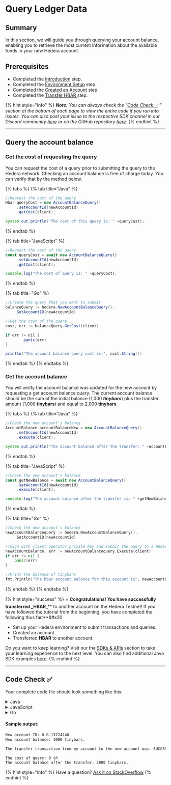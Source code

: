 # Query Ledger Data

## Summary

In this section, we will guide you through querying your account balance, enabling you to retrieve the most current information about the available funds in your new Hedera account.

## Prerequisites <a href="#pre-requisites" id="pre-requisites"></a>

- Completed the [Introduction](introduction.md) step.
- Completed the [Environment Setup](environment-set-up.md) step.
- Completed the [Created an Account](create-an-account.md) step.
- Completed the [Transfer HBAR ](transfer-hbar.md)step.

{% hint style="info" %}
_**Note:** You can always check the "_[_Code Check ✅_](query-data.md#code-check) _" section at the bottom of each page to view the entire code if you run into issues. You can also post your issue to the respective SDK channel in our Discord community_ [_here_](http://hedera.com/discord) _or on the GitHub repository_ [_here_](https://github.com/hashgraph/hedera-docs)_._
{% endhint %}

***

## Query the account balance

### **Get the cost of requesting the query**

You can request the cost of a query prior to submitting the query to the Hedera network. Checking an account balance is free of charge today. You can verify that by the method below.

{% tabs %}
{% tab title="Java" %}

```java
//Request the cost of the query
Hbar queryCost = new AccountBalanceQuery()
     .setAccountId(newAccountId)
     .getCost(client);

System.out.println("The cost of this query is: " +queryCost);
```

{% endtab %}

{% tab title="JavaScript" %}

```javascript
//Request the cost of the query
const queryCost = await new AccountBalanceQuery()
     .setAccountId(newAccountId)
     .getCost(client);

console.log("The cost of query is: " +queryCost);
```

{% endtab %}

{% tab title="Go" %}

```java
//Create the query that you want to submit
balanceQuery := hedera.NewAccountBalanceQuery().
     SetAccountID(newAccountId)

//Get the cost of the query
cost, err := balanceQuery.GetCost(client)

if err != nil {
        panic(err)
}

println("The account balance query cost is:", cost.String())
```

{% endtab %}
{% endtabs %}

### **Get the account balance**

You will verify the account balance was updated for the new account by requesting a get account balance query. The current account balance should be the sum of the initial balance (1,000 _**tinybars**_) plus the transfer amount (1,000 **tinybars**) and equal to 2,000 **tinybars**.

{% tabs %}
{% tab title="Java" %}

```java
//Check the new account's balance
AccountBalance accountBalanceNew = new AccountBalanceQuery()
     .setAccountId(newAccountId)
     .execute(client);

System.out.println("The account balance after the transfer: " +accountBalanceNew.hbars);
```

{% endtab %}

{% tab title="JavaScript" %}

```javascript
//Check the new account's balance
const getNewBalance = await new AccountBalanceQuery()
     .setAccountId(newAccountId)
     .execute(client);

console.log("The account balance after the transfer is: " +getNewBalance.hbars.toTinybars() +" tinybar.")
```

{% endtab %}

{% tab title="Go" %}

```go
//Check the new account's balance
newAccountBalancequery := hedera.NewAccountBalanceQuery().
     SetAccountID(newAccountId)

//Sign with client operator private key and submit the query to a Hedera network
newAccountBalance, err := newAccountBalancequery.Execute(client)
if err != nil {
    panic(err)
}

//Print the balance of tinybars
fmt.Println("The hbar account balance for this account is", newAccountBalance.Hbars.AsTinybar())
```

{% endtab %}
{% endtabs %}

{% hint style="success" %}
:star: **Congratulations! You have successfully transferred \_HBAR**\_\*\* to another account on the Hedera Testnet! If you have followed the tutorial from the beginning, you have completed the following thus far:\*\*\&#x20

- Set up your Hedera environment to submit transactions and queries.
- Created an account.
- Transferred **HBAR** to another account.

Do you want to keep learning? Visit our the [SDKs & APIs](../sdks-and-apis/) section to take your learning experience to the next level. You can also find additional Java SDK examples [here](https://github.com/hashgraph/hedera-sdk-java/tree/main/examples/src/main/java).
{% endhint %}

***

## Code Check ✅

Your complete code file should look something like this:

<details>

<summary>Java</summary>

```java
import com.hedera.hashgraph.sdk.AccountId;
import com.hedera.hashgraph.sdk.HederaPreCheckStatusException;
import com.hedera.hashgraph.sdk.HederaReceiptStatusException;
import com.hedera.hashgraph.sdk.PrivateKey;
import com.hedera.hashgraph.sdk.Client;
import com.hedera.hashgraph.sdk.TransactionResponse;
import com.hedera.hashgraph.sdk.PublicKey;
import com.hedera.hashgraph.sdk.AccountCreateTransaction;
import com.hedera.hashgraph.sdk.Hbar;
import com.hedera.hashgraph.sdk.AccountBalanceQuery;
import com.hedera.hashgraph.sdk.AccountBalance;
import com.hedera.hashgraph.sdk.TransferTransaction;
import io.github.cdimascio.dotenv.Dotenv;

import java.util.concurrent.TimeoutException;

public class HederaExamples {

    public static void main(String[] args) throws TimeoutException, HederaPreCheckStatusException, HederaReceiptStatusException {

        //Grab your Hedera testnet account ID and private key
        AccountId myAccountId = AccountId.fromString(Dotenv.load().get("MY_ACCOUNT_ID"));
        PrivateKey myPrivateKey = PrivateKey.fromString(Dotenv.load().get("MY_PRIVATE_KEY"));
        
        // Create your connection to the Hedera network
        Client client = Client.forTestnet();

        //Set your account as the client's operator
        client.setOperator(myAccountId, myPrivateKey);
  
        // Set default max transaction fee & max query payment
        client.setMaxTransactionFee(new Hbar(100));
        client.setMaxQueryPayment(new Hbar(50));

        // Generate a new key pair
        PrivateKey newAccountPrivateKey = PrivateKey.generateED25519();
        PublicKey newAccountPublicKey = newAccountPrivateKey.getPublicKey();

        //Create new account and assign the public key
        TransactionResponse newAccount = new AccountCreateTransaction()
                .setKey(newAccountPublicKey)
                .setInitialBalance( Hbar.fromTinybars(1000))
                .execute(client);

        // Get the new account ID
        AccountId newAccountId = newAccount.getReceipt(client).accountId;
        
        System.out.println("\nNew account ID: " +newAccountId);

        //Check the new account's balance
        AccountBalance accountBalance = new AccountBalanceQuery()
                .setAccountId(newAccountId)
                .execute(client);
        
        System.out.println("New account balance is: " +accountBalance.hbars);


        //Transfer HBAR
        TransactionResponse sendHbar = new TransferTransaction()
                .addHbarTransfer(myAccountId, Hbar.fromTinybars(-1000))
                .addHbarTransfer(newAccountId, Hbar.fromTinybars(1000))
                .execute(client);

        System.out.println("The transfer transaction from my account to the new account was: " +sendHbar.getReceipt(client).status);

        //Request the cost of the query
        Hbar queryCost = new AccountBalanceQuery()
                .setAccountId(newAccountId)
                .getCost(client);

        System.out.println("The cost of this query: " +queryCost);

        //Check the new account's balance
        AccountBalance accountBalanceNew = new AccountBalanceQuery()
                .setAccountId(newAccountId)
                .execute(client);

        System.out.println("The account balance after the transfer: " +accountBalanceNew.hbars);

    }
}
```

</details>

<details>

<summary>JavaScript</summary>

```javascript
const {
  Client,
  PrivateKey,
  AccountCreateTransaction,
  AccountBalanceQuery,
  Hbar,
  TransferTransaction,
} = require("@hashgraph/sdk");
require("dotenv").config();

async function environmentSetup() {
  // Grab your Hedera testnet account ID and private key from your .env file
  const myAccountId = process.env.MY_ACCOUNT_ID;
  const myPrivateKey = process.env.MY_PRIVATE_KEY;

  // If we weren't able to grab it, we should throw a new error
  if (myAccountId == null || myPrivateKey == null) {
    throw new Error(
      "Environment variables myAccountId and myPrivateKey must be present"
    );
  }

  // Create your connection to the Hedera network
  const client = Client.forTestnet();

  //Set your account as the client's operator
  client.setOperator(myAccountId, myPrivateKey);

  // Set default max transaction fee & max query payment
  client.setMaxTransactionFee(new Hbar(100));
  client.setMaxQueryPayment(new Hbar(50));

  // Create new keys
  const newAccountPrivateKey = PrivateKey.generateED25519();
  const newAccountPublicKey = newAccountPrivateKey.publicKey;

  // Create a new account with 1,000 tinybar starting balance
  const newAccountTransactionResponse = await new AccountCreateTransaction()
    .setKey(newAccountPublicKey)
    .setInitialBalance(Hbar.fromTinybars(1000))
    .execute(client);

  // Get the new account ID
  const getReceipt = await newAccountTransactionResponse.getReceipt(client);
  const newAccountId = getReceipt.accountId;

  console.log("\nNew account ID: " + newAccountId);


  // Verify the account balance
  const accountBalance = await new AccountBalanceQuery()
    .setAccountId(newAccountId)
    .execute(client);

  console.log(
    "New account balance is: " +
      accountBalance.hbars.toTinybars() +
      " tinybars."
  );

  // Create the transfer transaction
  const sendHbar = await new TransferTransaction()
    .addHbarTransfer(myAccountId, Hbar.fromTinybars(-1000))
    .addHbarTransfer(newAccountId, Hbar.fromTinybars(1000))
    .execute(client);

  // Verify the transaction reached consensus
  const transactionReceipt = await sendHbar.getReceipt(client);
  console.log(
    "The transfer transaction from my account to the new account was: " +
      transactionReceipt.status.toString()
  );

  // Request the cost of the query
  const queryCost = await new AccountBalanceQuery()
    .setAccountId(newAccountId)
    .getCost(client);

  console.log("\nThe cost of query is: " + queryCost);

  // Check the new account's balance
  const getNewBalance = await new AccountBalanceQuery()
    .setAccountId(newAccountId)
    .execute(client);

  console.log(
    "The account balance after the transfer is: " +
      getNewBalance.hbars.toTinybars() +
      " tinybars."
  );
}
environmentSetup();

```

</details>

<details>

<summary>Go</summary>

```go
package main

import (
	"fmt"
	"os"

	"github.com/hashgraph/hedera-sdk-go/v2"
	"github.com/joho/godotenv"
)

func main() {

	//Loads the .env file and throws an error if it cannot load the variables from that file correctly
	err := godotenv.Load(".env")
	if err != nil {
		panic(fmt.Errorf("Unable to load environment variables from .env file. Error:\n%v\n", err))
	}

	//Grab your testnet account ID and private key from the .env file
	myAccountId, err := hedera.AccountIDFromString(os.Getenv("MY_ACCOUNT_ID"))
	if err != nil {
		panic(err)
	}

	myPrivateKey, err := hedera.PrivateKeyFromString(os.Getenv("MY_PRIVATE_KEY"))
	if err != nil {
		panic(err)
	}

	//Create your testnet client
	client := hedera.ClientForTestnet()
	client.SetOperator(myAccountId, myPrivateKey)

	// Set default max transaction fee & max query payment
	client.SetDefaultMaxTransactionFee(hedera.HbarFrom(100, hedera.HbarUnits.Hbar))
	client.SetDefaultMaxQueryPayment(hedera.HbarFrom(50, hedera.HbarUnits.Hbar))

	//Generate new keys for the account you will create
	newAccountPrivateKey, err := hedera.PrivateKeyGenerateEd25519()
	if err != nil {
		panic(err)
	}

	newAccountPublicKey := newAccountPrivateKey.PublicKey()

	//Create new account and assign the public key
	newAccount, err := hedera.NewAccountCreateTransaction().
		SetKey(newAccountPublicKey).
		SetInitialBalance(hedera.HbarFrom(1000, hedera.HbarUnits.Tinybar)).
		Execute(client)

	//Request the receipt of the transaction
	receipt, err := newAccount.GetReceipt(client)
	if err != nil {
		panic(err)
	}

	//Get the new account ID from the receipt
	newAccountId := *receipt.AccountID

	//Print the new account ID to the console
	fmt.Println("\n")
	fmt.Printf("New account ID: %v\n", newAccountId)

	//Create the account balance query
	query := hedera.NewAccountBalanceQuery().
		SetAccountID(newAccountId)

	//Sign with client operator private key and submit the query to a Hedera network
	accountBalance, err := query.Execute(client)
	if err != nil {
		panic(err)
	}

	//Print the balance of tinybars
	fmt.Println("New account balance for the new account is", accountBalance.Hbars.AsTinybar())

	//Transfer hbar from your testnet account to the new account
	transaction := hedera.NewTransferTransaction().
		AddHbarTransfer(myAccountId, hedera.HbarFrom(-1000, hedera.HbarUnits.Tinybar)).
		AddHbarTransfer(newAccountId, hedera.HbarFrom(1000, hedera.HbarUnits.Tinybar))

	// Submit the transaction to a Hedera network
	txResponse, err := transaction.Execute(client)

	if err != nil {
		panic(err)
	}

	// Request the receipt of the transaction
	transferReceipt, err := txResponse.GetReceipt(client)

	if err != nil {
		panic(err)
	}

	// Get the transaction consensus status
	transactionStatus := transferReceipt.Status

	fmt.Printf("\nThe transaction consensus status is %v\n\n", transactionStatus)

	//Create the query that you want to submit
	balanceQuery := hedera.NewAccountBalanceQuery().
		SetAccountID(newAccountId)

	//Get the cost of the query
	cost, err := balanceQuery.GetCost(client)

	if err != nil {
		panic(err)
	}

	fmt.Println("The account balance query cost is:", cost.String())

	//Check the new account's balance
	newAccountBalancequery := hedera.NewAccountBalanceQuery().
		SetAccountID(newAccountId)

	//Sign with client operator private key and submit the query to a Hedera network
	newAccountBalance, err := newAccountBalancequery.Execute(client)
	if err != nil {
		panic(err)
	}

	//Print the balance of tinybars
	fmt.Println("The HBAR balance for this account is", newAccountBalance.Hbars.AsTinybar())
}

```

</details>

#### Sample output:

```bash
New account ID: 0.0.13724748
New account balance: 1000 tinybars.

The transfer transaction from my account to the new account was: SUCCESS

The cost of query: 0 tℏ
The account balance after the transfer: 2000 tinybars.
```

{% hint style="info" %}
Have a question? [Ask it on StackOverflow](https://stackoverflow.com/questions/tagged/hedera-hashgraph)
{% endhint %}
